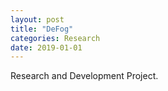 ```yaml
---
layout: post
title: "DeFog"
categories: Research
date: 2019-01-01
---
```


Research and Development Project.